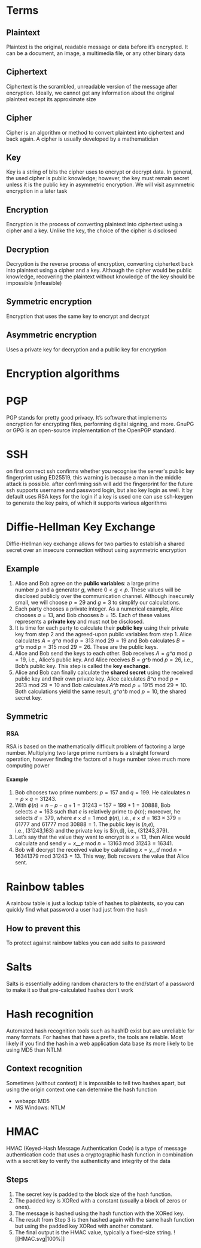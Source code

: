 # Terms
## Plaintext
Plaintext is the original, readable message or data before it’s encrypted. It can be a document, an image, a multimedia file, or any other binary data
## Ciphertext
Ciphertext is the scrambled, unreadable version of the message after encryption. Ideally, we cannot get any information about the original plaintext except its approximate size
## Cipher
Cipher is an algorithm or method to convert plaintext into ciphertext and back again. A cipher is usually developed by a mathematician
## Key
Key is a string of bits the cipher uses to encrypt or decrypt data. In general, the used cipher is public knowledge; however, the key must remain secret unless it is the public key in asymmetric encryption. We will visit asymmetric encryption in a later task
## Encryption
Encryption is the process of converting plaintext into ciphertext using a cipher and a key. Unlike the key, the choice of the cipher is disclosed
## Decryption
Decryption is the reverse process of encryption, converting ciphertext back into plaintext using a cipher and a key. Although the cipher would be public knowledge, recovering the plaintext without knowledge of the key should be impossible (infeasible)
## Symmetric encryption
Encryption that uses the same key to encrypt and decrypt
## Asymmetric encryption
Uses a private key for decryption and a public key for encryption
# Encryption algorithms
# PGP
PGP stands for pretty good privacy. It’s software that implements encryption for encrypting files, performing digital signing, and more. GnuPG or GPG is an open-source implementation of the OpenPGP standard.
# SSH
on first connect ssh confirms whether you recognise the server's public key fingerprint using ED25519, this warning is because a man in the middle attack is possible. after confirming ssh will add the fingerprint for the future
ssh supports username and password login, but also key login as well. It by default uses RSA keys for the login if a key is used
one can use ssh-keygen to generate the key pairs, of which it supports various algorithms
# Diffie-Hellman Key Exchange
Diffie-Hellman key exchange allows for two parties to establish a shared secret over an insecure connection without using asymmetric encryption
## Example
1. Alice and Bob agree on the **public variables**: a large prime number _p_ and a generator _g_, where 0 < _g_ < _p_. These values will be disclosed publicly over the communication channel. Although insecurely small, we will choose _p_ = 29 and _g_ = 3 to simplify our calculations.
2. Each party chooses a private integer. As a numerical example, Alice chooses _a_ = 13, and Bob chooses _b_ = 15. Each of these values represents a **private key** and must not be disclosed.
3. It is time for each party to calculate their **public key** using their private key from step 2 and the agreed-upon public variables from step 1. Alice calculates _A_ = _g^a_ mod _p_ = 313 mod 29 = 19 and Bob calculates _B_ = _g^b_ mod _p_ = 315 mod 29 = 26. These are the public keys.
4. Alice and Bob send the keys to each other. Bob receives _A_ = _g^a_ mod _p_ = 19, i.e., Alice’s public key. And Alice receives _B_ = _g^b_ mod _p_ = 26, i.e., Bob’s public key. This step is called the **key exchange**.
5. Alice and Bob can finally calculate the **shared secret** using the received public key and their own private key. Alice calculates _B^a_ mod _p_ = 2613 mod 29 = 10 and Bob calculates _A^b_ mod _p_ = 1915 mod 29 = 10. Both calculations yield the same result, _g^a^b_ mod _p_ = 10, the shared secret key.
## Symmetric
### RSA
RSA is based on the mathematically difficult problem of factoring a large number. Multiplying two large prime numbers is a straight forward operation, however finding the factors of a huge number takes much more computing power
#### Example
1. Bob chooses two prime numbers: _p_ = 157 and _q_ = 199. He calculates _n_ = _p_ × _q_ = 31243.
2. With _ϕ_(_n_) = _n_ − _p_ − _q_ + 1 = 31243 − 157 − 199 + 1 = 30888, Bob selects _e_ = 163 such that _e_ is relatively prime to _ϕ_(_n_); moreover, he selects _d_ = 379, where _e_ × _d_ = 1 mod _ϕ_(_n_), i.e., _e_ × _d_ = 163 × 379 = 61777 and 61777 mod 30888 = 1. The public key is (_n_,_e_), i.e., (31243,163) and the private key is $(n,d), i.e., (31243,379).
3. Let’s say that the value they want to encrypt is _x_ = 13, then Alice would calculate and send _y_ = _x__e_ mod _n_ = 13163 mod 31243 = 16341.
4. Bob will decrypt the received value by calculating _x_ = _y__d_ mod _n_ = 16341379 mod 31243 = 13. This way, Bob recovers the value that Alice sent.
# Rainbow tables
A rainbow table is just a lockup table of hashes to plaintexts, so you can quickly find what password a user had just from the hash
## How to prevent this
To protect against rainbow tables you can add salts to password
# Salts
Salts is essentially adding random characters to the end/start of a password to make it so that pre-calculated hashes don't work
# Hash recognition
Automated hash recognition tools such as hashID exist but are unreliable for many formats. For hashes that have a prefix, the tools are reliable. Most likely if you find the hash in a web application data base its more likely to be using MD5 than NTLM
## Context recognition
Sometimes (without context) it is impossible to tell two hashes apart, but using the origin context one can determine the hash function
- webapp: MD5
- MS Windows: NTLM
# HMAC
HMAC (Keyed-Hash Message Authentication Code) is a type of message authentication code that uses a cryptographic hash function in combination with a secret key to verify the authenticity and integrity of the data
## Steps
1. The secret key is padded to the block size of the hash function.
2. The padded key is XORed with a constant (usually a block of zeros or ones).
3. The message is hashed using the hash function with the XORed key.
4. The result from Step 3 is then hashed again with the same hash function but using the padded key XORed with another constant.
5. The final output is the HMAC value, typically a fixed-size string.
![[HMAC.svg|100%]]
